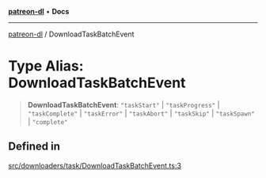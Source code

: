 [**patreon-dl**](../README.md) • **Docs**

***

[patreon-dl](../README.md) / DownloadTaskBatchEvent

# Type Alias: DownloadTaskBatchEvent

> **DownloadTaskBatchEvent**: `"taskStart"` \| `"taskProgress"` \| `"taskComplete"` \| `"taskError"` \| `"taskAbort"` \| `"taskSkip"` \| `"taskSpawn"` \| `"complete"`

## Defined in

[src/downloaders/task/DownloadTaskBatchEvent.ts:3](https://github.com/patrickkfkan/patreon-dl/blob/29c94231b23a7a4c79dabb0a793bbd02deb02932/src/downloaders/task/DownloadTaskBatchEvent.ts#L3)
